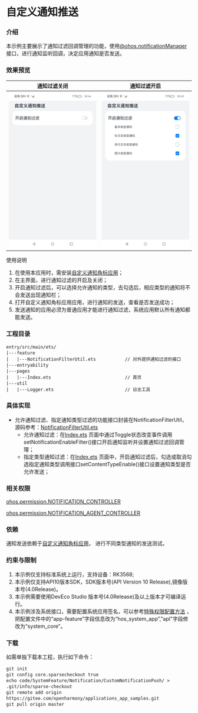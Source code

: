 # 自定义通知推送

### 介绍

本示例主要展示了通知过滤回调管理的功能，使用[@ohos.notificationManager](https://gitee.com/openharmony/docs/blob/master/zh-cn/application-dev/reference/apis-notification-kit/js-apis-notificationManager-sys.md)
接口，进行通知监听回调，决定应用通知是否发送。

### 效果预览

| 通知过滤关闭                               | 通知过滤开启                              |
|--------------------------------------|-------------------------------------|
| ![image](screenshots/filter_off.png) | ![image](screenshots/filter_on.png) |

使用说明

1. 在使用本应用时，需安装[自定义通知角标应用](https://gitee.com/openharmony/applications_app_samples/tree/master/code/BasicFeature/Notification/CustomNotificationBadge)；
2. 在主界面，进行通知过滤的开启及关闭；
3. 开启通知过滤后，可以选择允许通知的类型，去勾选后，相应类型的通知将不会发送出现通知栏；
4. 打开自定义通知角标应用应用，进行通知的发送，查看是否发送成功；
5. 发送通知的应用必须为普通应用才能进行通知过滤，系统应用默认所有通知都能发送。

### 工程目录

```
entry/src/main/ets/
|---feature
|   |---NotificationFilterUtil.ets           // 对外提供通知过滤的接口
|---entryability
|---pages
|   |---Index.ets                            // 首页
|---util
|   |---Logger.ets                           // 日志工具
```

### 具体实现

* 允许通知过滤、指定通知类型过滤的功能接口封装在NotificationFilterUtil，源码参考：[NotificationFilterUtil.ets](entry/src/main/ets/feature/NotificationFilterUtil.ets)
    * 允许通知过滤：在[Index.ets](entry/src/main/ets/pages/Index.ets)
      页面中通过Toggle状态改变事件调用setNotificationEnableFilter()接口开启通知监听并设置通知过滤回调管理；
    * 指定类型通知过滤：在[Index.ets](entry/src/main/ets/pages/Index.ets)
      页面中，开启通知过滤后，勾选或取消勾选指定通知类型调用接口setContentTypeEnable()接口设置通知类型是否允许发送；

### 相关权限
[ohos.permission.NOTIFICATION_CONTROLLER](https://gitee.com/openharmony/docs/blob/master/zh-cn/application-dev/security/AccessToken/permissions-for-system-apps.md#ohospermissionnotification_controller)

[ohos.permission.NOTIFICATION_AGENT_CONTROLLER](https://gitee.com/openharmony/docs/blob/master/zh-cn/application-dev/security/AccessToken/permissions-for-system-apps.md#ohospermissionnotification_agent_controller)

### 依赖

通知发送依赖于[自定义通知角标应用](https://gitee.com/openharmony/applications_app_samples/tree/master/code/BasicFeature/Notification/CustomNotificationBadge)，
进行不同类型通知的发送测试。

### 约束与限制

1. 本示例仅支持标准系统上运行，支持设备：RK3568;
2. 本示例仅支持API10版本SDK，SDK版本号(API Version 10 Release),镜像版本号(4.0Release)。
3. 本示例需要使用DevEco Studio 版本号(4.0Release)及以上版本才可编译运行。
4. 本示例涉及系统接口，需要配置系统应用签名，可以参考[特殊权限配置方法](https://gitee.com/openharmony/docs/blob/master/zh-cn/application-dev/security/hapsigntool-overview.md) ，把配置文件中的“app-feature”字段信息改为“hos_system_app”,"apl"字段修改为“system_core”。

### 下载

如需单独下载本工程，执行如下命令：

```
git init
git config core.sparsecheckout true
echo code/SystemFeature/Notification/CustomNotificationPush/ > .git/info/sparse-checkout
git remote add origin https://gitee.com/openharmony/applications_app_samples.git
git pull origin master
```